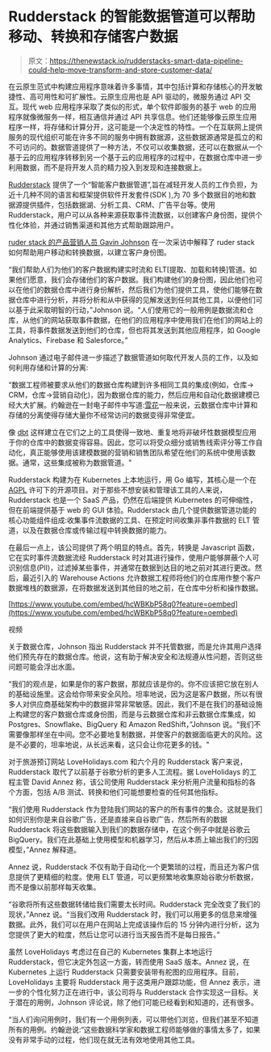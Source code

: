 # Rudderstack 的智能数据管道可以帮助移动、转换和存储客户数据

> 原文：<https://thenewstack.io/rudderstacks-smart-data-pipeline-could-help-move-transform-and-store-customer-data/>

在云原生范式中构建应用程序意味着许多事情，其中包括计算和存储核心的开发敏捷性、高可用性和可扩展性。云原生应用也是 API 驱动的，微服务通过 API 交互。现代 web 应用程序采取了类似的形式，单个软件即服务的基于 web 的应用程序就像微服务一样，相互通信并通过 API 共享信息。他们还能够像云原生应用程序一样，将存储和计算分开，这可能是一个决定性的特性。一个在互联网上提供服务的现代组织可能在许多不同的服务中拥有数据源，这些数据源通常是孤立的和不可访问的。数据管道提供了一种方法，不仅可以收集数据，还可以在数据从一个基于云的应用程序转移到另一个基于云的应用程序的过程中，在数据仓库中进一步利用数据，而不是将开发人员的精力投入到发现和连接数据上。

[Rudderstack](https://rudderstack.com/?utm_content=inline-mention) 提供了一个“智能客户数据管道”,旨在减轻开发人员的工作负担，为近十几种不同的语言和框架提供软件开发套件(SDK ),为 70 多个数据目的地和数据源提供插件，包括数据湖、分析工具、CRM、广告平台等。使用 Rudderstack，用户可以从各种来源获取事件流数据，以创建客户身份图，提供个性化体验，并通过销售渠道和其他方式帮助跟踪用户。

[ruder stack 的产品营销人员 Gavin Johnson](https://www.linkedin.com/in/gavin-johnson/) 在一次采访中解释了 ruder stack 如何帮助用户移动和转换数据，以建立客户身份图。

“我们帮助人们为他们的客户数据构建实时流和 ELT[提取、加载和转换]管道。如果他们愿意，我们会存储他们的客户数据。我们构建他们的身份图，因此他们也可以在他们的数据仓库中进行身份解析，然后我们为他们提供工具，使他们能够在数据仓库中进行分析，并将分析和从中获得的见解发送到任何其他工具，以便他们可以基于此采取明智的行动，”Johnson 说。“人们使用它的一般用例是数据流和仓库，从他们的网站获取事件数据，在他们的应用程序中使用我们在他们的网站上的工具，将事件数据发送到他们的仓库，但也将其发送到其他应用程序，如 Google Analytics、Firebase 和 Salesforce。”

Johnson 通过电子邮件进一步描述了数据管道如何取代开发人员的工作，以及如何利用存储和计算的分离:

“数据工程师被要求从他们的数据仓库构建到许多相同工具的集成(例如，仓库-> CRM，仓库->营销自动化)，因为数据仓库的能力，然后应用和自动化数据建模已经大大扩展。约翰逊在一封电子邮件中写道:[雪花](https://www.snowflake.com/)一般来说，云数据仓库中计算和存储的分离使得存储大量你不经常访问的数据变得非常便宜。

像 [dbt](https://www.getdbt.com/) 这样建立在它们之上的工具使得一致地、重复地将非破坏性数据模型应用于你的仓库中的数据变得容易。因此，您可以将受众细分或销售线索评分等工作自动化，真正能够使用该建模数据的营销和销售团队希望在他们的系统中使用该数据。通常，这些集成被称为数据管道。"

Rudderstack 构建为在 Kubernetes 上本地运行，用 Go 编写，其核心是一个在 [AGPL](https://www.gnu.org/licenses/agpl-3.0.en.html) 许可下的开源项目。对于那些不想安装和管理该工具的人来说，Rudderstack 也是一个 SaaS 产品，仍然在后端提供 Kubernetes 的可伸缩性，但在前端提供基于 web 的 GUI 体验。Rudderstack 由几个提供数据管道功能的核心功能组件组成:收集事件流数据的工具、在预定时间收集非事件数据的 ELT 管道，以及在数据仓库或传输过程中转换数据的能力。

在最后一点上，该公司提供了两个明显的特点。首先，转换是 Javascript 函数，它在实时事件流数据流经 Rudderstack 时对其进行操作，使用户能够屏蔽个人可识别信息(PII)，过滤掉某些事件，并通常在数据到达目的地之前对其进行更改。然后，最近引入的 Warehouse Actions 允许数据工程师将他们的仓库用作整个客户数据堆栈的数据源，在将数据发送到其他目的地之前，在仓库中分析和操作数据。

[https://www.youtube.com/embed/hcWBKbP58q0?feature=oembed](https://www.youtube.com/embed/hcWBKbP58q0?feature=oembed)

视频

关于数据仓库，Johnson 指出 Rudderstack 并不托管数据，而是允许其用户选择他们预先存在的数据仓库。他说，这有助于解决安全和法规遵从性问题，否则这些问题可能会浮出水面。

“我们的观点是，如果是你的客户数据，那就应该是你的。你不应该把它放在别人的基础设施里。这会给你带来安全风险。坦率地说，因为这是客户数据，所以有很多人对供应商基础架构中的数据非常非常敏感。因此，我们不是在我们的基础设施上构建您的客户数据仓库或身份图，而是与云数据仓库和非云数据仓库集成，如 Postgres、Snowflake、BigQuery 和 Amazon RedShift，”Johnson 说。“我们不需要像那样坐在中间。您不必要地复制数据，并使客户的数据面临更大的风险。这是不必要的，坦率地说，从长远来看，这只会让你花更多的钱。"

对于旅游预订网站 LoveHolidays.com 和六个月的 Rudderstack 客户来说，Rudderstack 取代了以前基于谷歌分析的更多人工流程。据 LoveHolidays 的工程主管 David Annez 称，该公司使用 Rudderstack 来分析用户流量和指标的各个方面，包括 A/B 测试、转换和他们可能想要检查的任何其他指标。

“我们使用 Rudderstack 作为登陆我们网站的客户的所有事件的集合。这就是我们如何识别你是来自谷歌广告，还是直接来自谷歌广告，然后所有的数据 Rudderstack 将这些数据输入到我们的数据存储中，在这个例子中就是谷歌云 BigQuery。我们在此基础上使用模型和机器学习，然后从本质上输出我们的归因模型，”Annez 解释道。

Annez 说，Rudderstack 不仅有助于自动化一个更繁琐的过程，而且还为客户信息提供了更精细的粒度。使用 ELT 管道，可以更频繁地收集原始谷歌分析数据，而不是像以前那样每天收集。

“谷歌将所有这些数据转储给我们需要太长时间。Rudderstack 完全改变了我们的现状，”Annez 说。“当我们改用 Rudderstack 时，我们可以用更多的信息来增强数据。此外，我们可以在用户在网站上完成该操作后的 15 分钟内进行分析，这为您提供了更大的粒度，然后让您可以进行当天报告而不是每日报告。”

虽然 LoveHolidays 考虑过在自己的 Kubernetes 集群上本地运行 Rudderstack，但它决定外包这一方面，转而使用 SaaS 版本。Annez 说，在 Kubernetes 上运行 Rudderstack 只需要安装带有舵图的应用程序。目前，LoveHolidays 主要将 Rudderstack 用于这类用户跟踪功能，但 Annez 表示，进一步的个性化努力正在进行中，该公司将与 Rudderstack 合作实现这一目标。关于潜在的用例，Johnson 评论说，除了他们可能已经看到和知道的，还有很多。

“当人们询问用例时，我们有一个用例列表，可以带他们浏览，但我们甚至不知道所有的用例。约翰逊说:“这些数据科学家和数据工程师能够做的事情太多了，如果没有非常手动的过程，他们现在就无法有效地使用其他工具。

<svg xmlns:xlink="http://www.w3.org/1999/xlink" viewBox="0 0 68 31" version="1.1"><title>Group</title> <desc>Created with Sketch.</desc></svg>